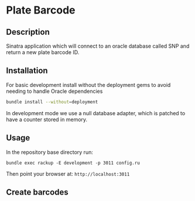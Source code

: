 Plate Barcode
=============

Description
-----------

Sinatra application which will connect to an oracle database called SNP and return a new plate barcode ID.

Installation
------------

For basic development install without the deployment gems to avoid needing to handle Oracle dependencies

```zsh
bundle install --without=deployment
```

In development mode we use a null database adapter, which is patched to have a counter stored in memory.

Usage
-----

In the repository base directory run:

```
bundle exec rackup -E development -p 3011 config.ru
```

Then point your browser at: `http://localhost:3011`

Create barcodes
---------------
